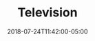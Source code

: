 ---
translationKey: "television"
title: "Television"
date: 2018-07-24T11:42:00-05:00
description: "tv"
---
